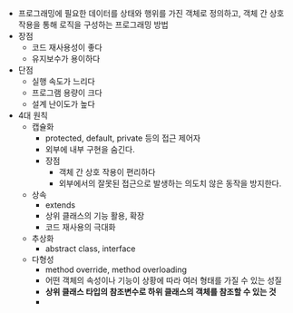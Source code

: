 - 프로그래밍에 필요한 데이터를 상태와 행위를 가진 객체로 정의하고, 
  객체 간 상호작용을 통해 로직을 구성하는 프로그래밍 방법
- 장점
	- 코드 재사용성이 좋다
	- 유지보수가 용이하다
- 단점
	- 실행 속도가 느리다
	- 프로그램 용량이 크다
	- 설계 난이도가 높다
- 4대 원칙
	- 캡슐화
		- protected, default, private 등의 접근 제어자
		- 외부에 내부 구현을 숨긴다.
		- 장점
			- 객체 간 상호 작용이 편리하다
			- 외부에서의 잘못된 접근으로 발생하는 의도치 않은 동작을 방지한다.
	- 상속
		- extends
		- 상위 클래스의 기능 활용, 확장
		- 코드 재사용의 극대화
	- 추상화
		- abstract class, interface
	- 다형성
		- method override, method overloading
		- 어떤 객체의 속성이나 기능이 상황에 따라 여러 형태를 가질 수 있는 성질
		- **상위 클래스 타입의 참조변수로 하위 클래스의 객체를 참조할 수 있는 것**
		- 